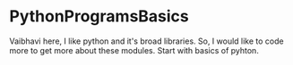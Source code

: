 # PythonProgramsBasics
Vaibhavi here, I like python and it's broad libraries. So, I would like to code more to get more about these modules. Start with basics of pyhton.
